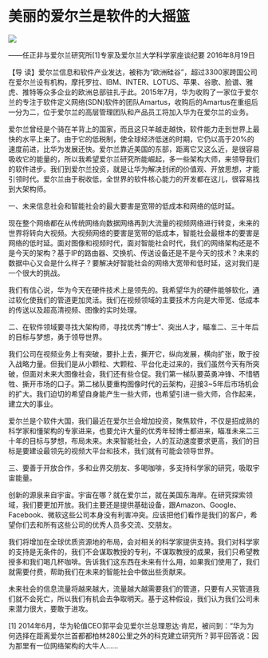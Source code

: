 # 美丽的爱尔兰是软件的大摇篮
<img class="pv" src="https://api.visitor.plantree.me/visitor-badge/pv?namespace=plantree.me&key=renzhengfei-speeches/美丽的爱尔兰是软件的大摇篮.md">


——任正非与爱尔兰研究所[1]专家及爱尔兰大学科学家座谈纪要
2016年8月19日



【导  读】爱尔兰信息和软件产业发达，被称为“欧洲硅谷”，超过3300家跨国公司在爱尔兰设有机构，摩托罗拉、IBM、INTER、LOTUS、苹果、谷歌、脸谱、雅虎、推特等众多企业的欧洲总部驻扎于此。2015年7月，华为收购了一家位于爱尔兰的专注于软件定义网络(SDN)软件的团队Amartus，收购后的Amartus在重组后一分为二，位于爱尔兰的高层管理团队和产品员工将加入华为在爱尔兰的业务。



爱尔兰曾经是个骑在羊背上的国家，而且这只羊越走越快，软件能力走到世界上最快的水平上来了。由于它的低税制，使全球经济低迷的时期，它仍以高于20%的速度前进，比华为发展还快。爱尔兰靠近美国的东部，距离它又这么近，是很容易吸收它的能量的，所以我希望爱尔兰研究所能崛起，多一些架构大师，来领导我们的软件进步。我们到爱尔兰投资，就是让华为解决封闭的价值观、开放思想，才能引领时代。爱尔兰由于税收低，全世界的软件核心能力的开发都在这儿，很容易找到大架构师。

一、未来信息社会和智能社会的最大要害是宽带的低成本和网络的低时延。

现在整个网络都在从传统网络向数据网络再到大流量的视频网络进行转变，未来的世界将转向大视频。大视频网络的要害是宽带的低成本，智能社会最根本的要害是网络的低时延。面对图像和视频时代，面对智能社会时代，我们的网络架构还是不是今天的架构？基于IP的路由器、交换机、传送设备还是不是今天的技术？未来的数据中心又会是什么样子？要解决好智能社会的网络大宽带和低时延，这对我们是一个很大的挑战。

我们有信心说，华为今天在硬件技术上是领先的。我希望华为的硬件能够软化，通过软化使我们的管道更加灵活。我们在视频领域的主要技术方向是大带宽、低成本的传送以及超高清视频、图像的实时处理。

二、在软件领域要寻找大架构师，寻找优秀“博士”、突出人才，瞄准二、三十年后的目标与梦想，勇于领导世界。

我们公司在视频业务上有突破，要扑上去，撕开它，纵向发展，横向扩张，敢于投入战略力量。但我们是从小颗粒、大颗粒、平台化走过来的，我们虽然今天有所突破，但面对未来大图像社会，我们还有些仓促。我们第一梯队要英勇冲锋、不惜牺牲、撕开市场的口子。第二梯队要重构图像时代的云架构，迎接3~5年后市场机会的扩大。我们迫切的希望自身能产生一些大师，也希望引进一些大师，合作起来，建立大的事业。

爱尔兰是个软件大国，我们最近在爱尔兰会增加投资，聚焦软件，不仅是招成熟的科学家和懂架构的专家进来，也要允许大量的优秀年轻博士都进来，瞄准未来二三十年的目标与梦想，布局未来。未来智能社会，人的互动速度要求更高，我们的目标是要建设最领先的视频大平台和技术，我们就有可能会领导世界。

三、要善于开放合作，多和业界交朋友、多喝咖啡，多支持科学家的研究，吸取宇宙能量。

创新的源泉来自宇宙。宇宙在哪？就在爱尔兰，就在美国东海岸。在研究探索领域，我们要更加开放。我们主要还是提供基础设备，跟Amazon、Google、Facebook、微软这些公司本身没有利害冲突。应该把他们看作是我们的客户，希望你们去和所有这些公司的优秀人员多交流、交朋友。

我们将增加在全球优质资源地的布局，会对相关的科学家提供支持。我们对科学家的支持是无条件的，我们不会谋取教授的专利，不谋取教授的成果，我们只希望教授多和我们喝几杯咖啡。告诉我们这东西在未来有什么用，如果我们使用了，我们就需要付费，帮助我们在未来的智能社会中做出些贡献来。

未来社会的信息流量将越来越大，流量越大越需要我们的管道，只要有人买管道我们就不会死亡，所以我们有机会去争取明天。基于这种假设，我们认为我们公司未来潜力很大，要敢于进攻。


[1] 2014年6月，华为轮值CEO郭平会见爱尔兰总理恩达·肯尼，被问到：“华为为何选择在距离爱尔兰首都都柏林280公里之外的科克建立研究所？郭平回答说：因为那里有一位网络架构的大牛人……
